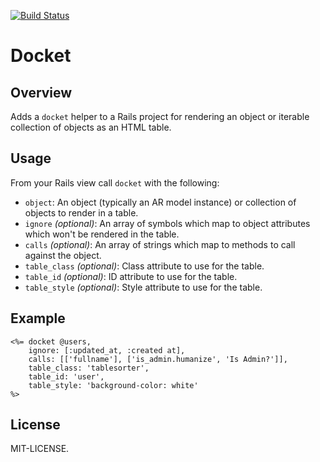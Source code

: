 [![Build Status](https://travis-ci.org/amleaver/docket.svg?branch=master)](https://travis-ci.org/amleaver/docket)
# Docket
## Overview

Adds a ```docket``` helper to a Rails project for rendering an object or iterable collection of objects as an HTML table. 

## Usage

From your Rails view call ```docket``` with the following:

* ```object```: An object (typically an AR model instance) or collection of objects to render in a table.
* ```ignore``` _(optional)_: An array of symbols which map to object attributes which won't be rendered in the table.
* ```calls``` _(optional)_: An array of strings which map to methods to call against the object.
* ```table_class``` _(optional)_: Class attribute to use for the table.
* ```table_id``` _(optional)_: ID attribute to use for the table.
* ```table_style``` _(optional)_: Style attribute to use for the table.

## Example

    <%= docket @users, 
        ignore: [:updated_at, :created at],
        calls: [['fullname'], ['is_admin.humanize', 'Is Admin?']],
        table_class: 'tablesorter',
        table_id: 'user',
        table_style: 'background-color: white'
    %>

## License

MIT-LICENSE.
